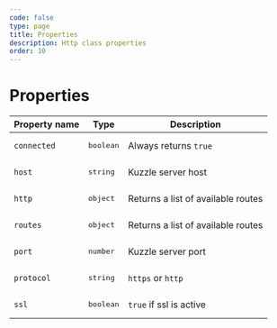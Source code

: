 ```yaml
---
code: false
type: page
title: Properties
description: Http class properties
order: 10
---
```



# Properties

| Property name        | Type     | Description          |
| -------------------- | -------- | ---------------------|
| `connected`  | <pre>boolean</pre>  | Always returns `true` |
| `host`  | <pre>string</pre>  | Kuzzle server host |
| `http`  | <pre>object</pre>  | Returns a list of available routes <DeprecatedBadge version="6.2.0"/> |
| `routes`  | <pre>object</pre>  | Returns a list of available routes <SinceBadge version="6.2.0"/> |
| `port`  | <pre>number</pre>  | Kuzzle server port |
| `protocol`  | <pre>string</pre>  | `https` or `http` |
| `ssl`  | <pre>boolean</pre>  | `true` if ssl is active |
